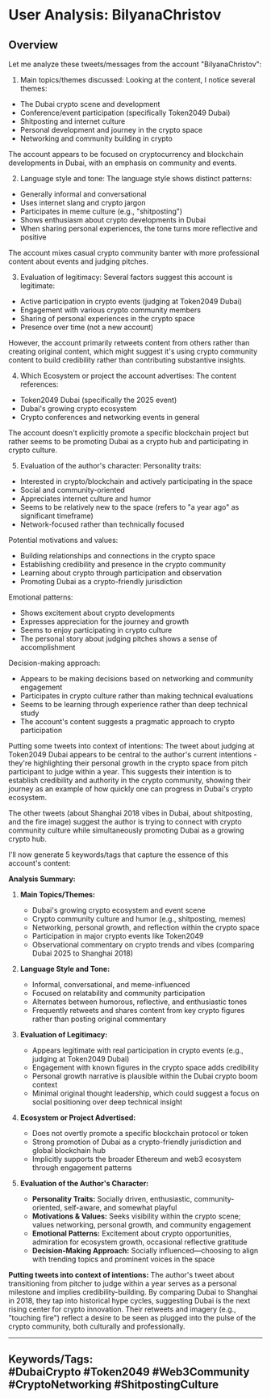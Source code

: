 # User Analysis: BilyanaChristov

## Overview

<think>
Let me analyze these tweets/messages from the account "BilyanaChristov":

1. Main topics/themes discussed:
Looking at the content, I notice several themes:
- The Dubai crypto scene and development
- Conference/event participation (specifically Token2049 Dubai)
- Shitposting and internet culture
- Personal development and journey in the crypto space
- Networking and community building in crypto

The account appears to be focused on cryptocurrency and blockchain developments in Dubai, with an emphasis on community and events.

2. Language style and tone:
The language style shows distinct patterns:
- Generally informal and conversational
- Uses internet slang and crypto jargon
- Participates in meme culture (e.g., "shitposting")
- Shows enthusiasm about crypto developments in Dubai
- When sharing personal experiences, the tone turns more reflective and positive

The account mixes casual crypto community banter with more professional content about events and judging pitches.

3. Evaluation of legitimacy:
Several factors suggest this account is legitimate:
- Active participation in crypto events (judging at Token2049 Dubai)
- Engagement with various crypto community members
- Sharing of personal experiences in the crypto space
- Presence over time (not a new account)

However, the account primarily retweets content from others rather than creating original content, which might suggest it's using crypto community content to build credibility rather than contributing substantive insights.

4. Which Ecosystem or project the account advertises:
The content references:
- Token2049 Dubai (specifically the 2025 event)
- Dubai's growing crypto ecosystem
- Crypto conferences and networking events in general

The account doesn't explicitly promote a specific blockchain project but rather seems to be promoting Dubai as a crypto hub and participating in crypto culture.

5. Evaluation of the author's character:
Personality traits:
- Interested in crypto/blockchain and actively participating in the space
- Social and community-oriented
- Appreciates internet culture and humor
- Seems to be relatively new to the space (refers to "a year ago" as significant timeframe)
- Network-focused rather than technically focused

Potential motivations and values:
- Building relationships and connections in the crypto space
- Establishing credibility and presence in the crypto community
- Learning about crypto through participation and observation
- Promoting Dubai as a crypto-friendly jurisdiction

Emotional patterns:
- Shows excitement about crypto developments
- Expresses appreciation for the journey and growth
- Seems to enjoy participating in crypto culture
- The personal story about judging pitches shows a sense of accomplishment

Decision-making approach:
- Appears to be making decisions based on networking and community engagement
- Participates in crypto culture rather than making technical evaluations
- Seems to be learning through experience rather than deep technical study
- The account's content suggests a pragmatic approach to crypto participation

Putting some tweets into context of intentions:
The tweet about judging at Token2049 Dubai appears to be central to the author's current intentions - they're highlighting their personal growth in the crypto space from pitch participant to judge within a year. This suggests their intention is to establish credibility and authority in the crypto community, showing their journey as an example of how quickly one can progress in Dubai's crypto ecosystem.

The other tweets (about Shanghai 2018 vibes in Dubai, about shitposting, and the fire image) suggest the author is trying to connect with crypto community culture while simultaneously promoting Dubai as a growing crypto hub.

I'll now generate 5 keywords/tags that capture the essence of this account's content:
</think>

**Analysis Summary:**

1. **Main Topics/Themes:**
   - Dubai's growing crypto ecosystem and event scene
   - Crypto community culture and humor (e.g., shitposting, memes)
   - Networking, personal growth, and reflection within the crypto space
   - Participation in major crypto events like Token2049
   - Observational commentary on crypto trends and vibes (comparing Dubai 2025 to Shanghai 2018)

2. **Language Style and Tone:**
   - Informal, conversational, and meme-influenced
   - Focused on relatability and community participation
   - Alternates between humorous, reflective, and enthusiastic tones
   - Frequently retweets and shares content from key crypto figures rather than posting original commentary

3. **Evaluation of Legitimacy:**
   - Appears legitimate with real participation in crypto events (e.g., judging at Token2049 Dubai)
   - Engagement with known figures in the crypto space adds credibility
   - Personal growth narrative is plausible within the Dubai crypto boom context
   - Minimal original thought leadership, which could suggest a focus on social positioning over deep technical insight

4. **Ecosystem or Project Advertised:**
   - Does not overtly promote a specific blockchain protocol or token
   - Strong promotion of Dubai as a crypto-friendly jurisdiction and global blockchain hub
   - Implicitly supports the broader Ethereum and web3 ecosystem through engagement patterns

5. **Evaluation of the Author's Character:**
   - **Personality Traits:** Socially driven, enthusiastic, community-oriented, self-aware, and somewhat playful
   - **Motivations & Values:** Seeks visibility within the crypto scene; values networking, personal growth, and community engagement
   - **Emotional Patterns:** Excitement about crypto opportunities, admiration for ecosystem growth, occasional reflective gratitude
   - **Decision-Making Approach:** Socially influenced—choosing to align with trending topics and prominent voices in the space

**Putting tweets into context of intentions:**
The author's tweet about transitioning from pitcher to judge within a year serves as a personal milestone and implies credibility-building. By comparing Dubai to Shanghai in 2018, they tap into historical hype cycles, suggesting Dubai is the next rising center for crypto innovation. Their retweets and imagery (e.g., "touching fire") reflect a desire to be seen as plugged into the pulse of the crypto community, both culturally and professionally.

---

**Keywords/Tags:**  
#DubaiCrypto #Token2049 #Web3Community #CryptoNetworking #ShitpostingCulture
---
